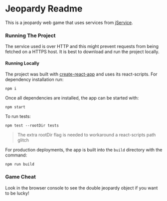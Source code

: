 # Jeopardy Readme

This is a jeopardy web game that uses services from [jService][1].

### Running The Project

The service used is over HTTP and this might prevent requests from being fetched on a HTTPS host. It is best to download and run the project locally.

#### Running Locally

The project was built with [create-react-app][2] and uses its react-scripts. For dependency installation run:

```
npm i
```

Once all dependencies are installed, the app can be started with:

```
npm start
```

To run tests:

```
npm test --rootDir tests
```

> The extra rootDir flag is needed to workaround a react-scripts path glitch

For production deployments, the app is built into the `build` directory
with the command:

```
npm run build
```

### Game Cheat

Look in the browser console to see the double jeopardy object if you
want to be lucky!







[1]: http://jservice.io/
[2]: https://create-react-app.dev/docs/getting-started
